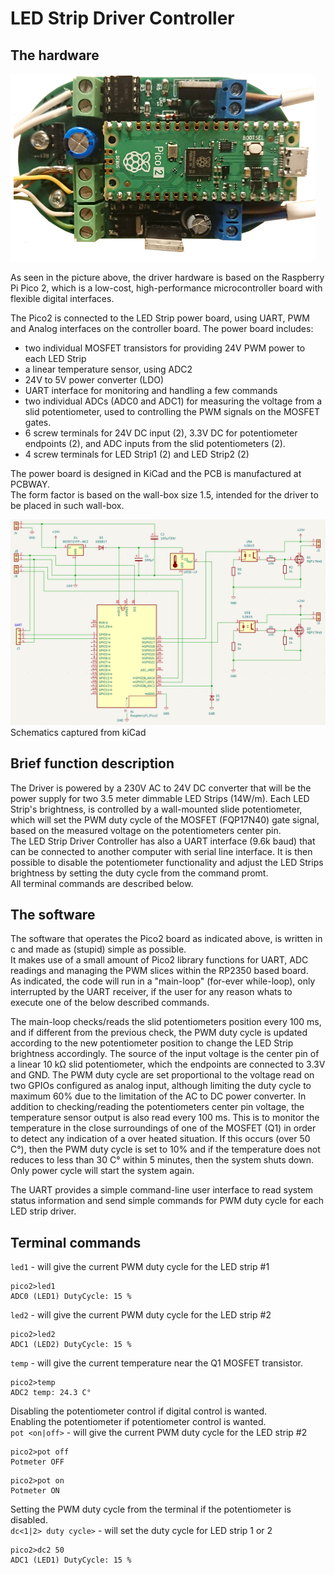 # LED Strip Driver Controller
## The hardware  
<img src="images/pico2-LED-driver1MB.png" height="300">  

As seen in the picture above, the driver hardware is based on the Raspberry Pi Pico 2, which is a low-cost, high-performance microcontroller board with flexible digital interfaces.  

The Pico2 is connected to the LED Strip power board, using UART, PWM and Analog interfaces on the controller board.
The power board includes:  
- two individual MOSFET transistors for providing 24V PWM power to each LED Strip
- a linear temperature sensor, using ADC2
- 24V to 5V power converter (LDO)
- UART interface for monitoring and handling a few commands
- two individual ADCs (ADC0 and ADC1) for measuring the voltage from a slid potentiometer, used to controlling the PWM signals on the MOSFET gates.
- 6 screw terminals for 24V DC input (2), 3.3V DC for potentiometer endpoints (2), and ADC inputs from the slid potentiometers (2).
- 4 screw terminals for LED Strip1 (2) and LED Strip2 (2)  

The power board is designed in KiCad and the PCB is manufactured at PCBWAY.  
The form factor is based on the wall-box size 1.5, intended for the driver to be placed in such wall-box.  

<img src="images/LEDstripDrv-Sch.PNG">  
Schematics captured from kiCad  


## Brief function description
The Driver is powered by a 230V AC to 24V DC converter that will be the power supply for two 3.5 meter dimmable LED Strips (14W/m). Each LED Strip's brightness, is controlled by a wall-mounted slide potentiometer, which will set the PWM duty cycle of the MOSFET (FQP17N40) gate signal, based on the measured voltage on the potentiometers center pin.  
The LED Strip Driver Controller has also a UART interface (9.6k baud) that can be connected to another computer with serial line interface. It is then  possible to disable the potentiometer functionality and adjust the LED Strips brightness by setting the duty cycle from the command promt.  
All terminal commands are described below.  


## The software
The software that operates the Pico2 board as indicated above, is written in c and made as (stupid) simple as possible.  
It makes use of a small amount of Pico2 library functions for UART, ADC readings and managing the PWM slices within the RP2350 based board.  
As indicated, the code will run in a "main-loop" (for-ever while-loop), only interrupted by the UART receiver, if the user for any reason whats to execute one of the below described commands.  

The main-loop checks/reads the slid potentiometers position every 100 ms, and if different from the previous check, the PWM duty cycle is updated according to the new potentiometer position to change the LED Strip brightness accordingly. The source of the input voltage is the center pin of a linear 10 kΩ slid potentiometer, which the endpoints are connected to 3.3V and GND. The PWM duty cycle are set proportional to the voltage read on two GPIOs configured as analog input, although limiting the duty cycle to maximum 60% due to the limitation of the AC to DC power converter.  In addition to checking/reading the potentiometers center pin voltage, the temperature sensor output is also read every 100 ms. This is to monitor the temperature in the close surroundings of one of the MOSFET (Q1) in order to detect any indication of a over heated situation. If this occurs (over 50 C°), then the PWM duty cycle is set to 10% and if the temperature does not reduces to less than 30 C° within 5 minutes, then the system shuts down. Only power cycle will start the system again.

The UART provides a simple command-line user interface to read system status information and send simple commands for PWM duty cycle for each LED strip driver.

## Terminal commands
```led1```  - will give the current PWM duty cycle for the LED strip #1
```
pico2>led1  
ADC0 (LED1) DutyCycle: 15 %  
```  
```led2```  - will give the current PWM duty cycle for the LED strip #2
```
pico2>led2  
ADC1 (LED2) DutyCycle: 15 %  
```  
```temp```  - will give the current temperature near the Q1 MOSFET transistor.  
```
pico2>temp
ADC2 temp: 24.3 C°  
```  
Disabling the potentiometer control if digital control is wanted.  
Enabling the potentiometer if potentiometer control is wanted.  
```pot <on|off>```  - will give the current PWM duty cycle for the LED strip #2
```
pico2>pot off
Potmeter OFF  
```  
```
pico2>pot on
Potmeter ON  
```  
Setting the PWM duty cycle from the terminal if the potentiometer is disabled.  
```dc<1|2> duty cycle>```  - will set the duty cycle for LED strip 1 or 2
```
pico2>dc2 50
ADC1 (LED1) DutyCycle: 15 %  
```  